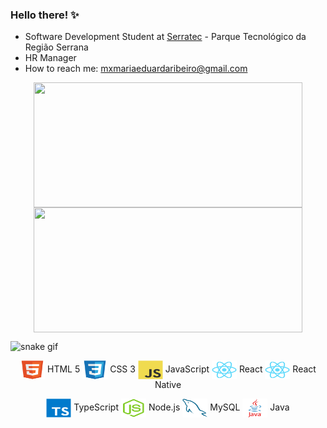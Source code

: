 ### Hello there! ✨ 

- Software Development Student at [Serratec](https://github.com/Serratec) - Parque Tecnológico da Região Serrana
- HR Manager 
- How to reach me: mxmariaeduardaribeiro@gmail.com

<div align="center">
  <a href="https://github.com/Boyce22">
    <img align="center" min-width="450px" max-width="450px" width="430px" height="200px" src="https://github-readme-stats.vercel.app/api/top-langs/?username=Boyce22&layout=compact&langs_count=7&theme=rose_pine" />
    <img align="center" min-width="450px" max-width="450px" width="430px" height="200px" src="https://github-readme-stats.vercel.app/api?username=xmariaeduardaribeiro&show_icons=true&theme=rose_pine&include_all_commits=true&count_private=false" />
  </a>
</div>

  
  ![snake gif](https://github.com/Boyce22/Boyce22/blob/output/github-contribution-grid-snake.svg)

<div align="center">
  <p align="center">
    <img align="center" alt="Boyce.HTML" height="30" width="40" src="https://raw.githubusercontent.com/devicons/devicon/master/icons/html5/html5-original.svg"> HTML 5
    <img align="center" alt="Boyce.CSS" height="30" width="40" src="https://raw.githubusercontent.com/devicons/devicon/master/icons/css3/css3-original.svg"> CSS 3
    <img align="center" alt="Boyce.Js" height="30" width="40" src="https://raw.githubusercontent.com/devicons/devicon/master/icons/javascript/javascript-original.svg"> JavaScript
    <img align="center" alt="Boyce.React" height="30" width="40" src="https://raw.githubusercontent.com/devicons/devicon/master/icons/react/react-original.svg"> React
    <img align="center" alt="Boyce.ReactNative" height="30" width="40" src="https://raw.githubusercontent.com/devicons/devicon/master/icons/react/react-original.svg"> React Native
  </p>
  <p align="center">
    <img align="center" alt="Boyce.Ts" height="30" width="40" src="https://raw.githubusercontent.com/devicons/devicon/master/icons/typescript/typescript-original.svg"> TypeScript
    <img align="center" alt="Boyce.Node" height="30" width="40" src="https://raw.githubusercontent.com/devicons/devicon/master/icons/nodejs/nodejs-original.svg"> Node.js
    <img align="center" alt="Boyce.Mysql" height="30" width="40" src="https://raw.githubusercontent.com/devicons/devicon/master/icons/mysql/mysql-original.svg"> 
MySQL     
  <img align="center" alt="Boyce.Mysql" height="30" width="40" src="https://raw.githubusercontent.com/devicons/devicon/master/icons/java/java-original-wordmark.svg">  Java                                                                                                                                              

  </p>
</div>
   




          
  

